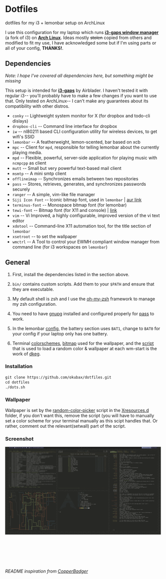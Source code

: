 # Dotfiles

dotfiles for my i3 + lemonbar setup on ArchLinux

I use this configuration for my laptop which runs **[i3-gaps window manager](https://github.com/Airblader/i3)** (a fork of i3) on
**[Arch Linux](https://www.archlinux.org/)**.
Ideas mostly <del>stolen</del> copied from others and modified to fit my use, I have acknowledged some but if I'm using parts or all of your config, **THANKS!**.

## Dependencies

*Note: I hope I've covered all dependencies here, but something might be missing*

This setup is intended for **[i3-gaps](https://github.com/Airblader/i3)** by Airblader. I haven't tested it with regular i3-- you'll probably have to make a few changes if you want to use that. Only tested on ArchLinux-- I can't make any guarantees about its compatibility with other distros.

* `conky` -- Lightweight system monitor for X (for dropbox and todo-cli dislays)
* `dropbox-cli` -- Command line interface for dropbox
* `iw` -- nl80211 based CLI configuration utility for wireless devices, to get wifi's SSID
* `lemonbar` -- A featherweight, lemon-scented, bar based on xcb
* `mpc` -- Client for `mpd`, responsible for telling lemonbar about the currently playing media.
* `mpd` -- Flexible, powerful, server-side application for playing music with `ncmpcpp` as client
* `mutt` -- Small but very powerful text-based mail client
* `msmtp` -- A mini smtp client
* `offlineimap` -- Synchronizes emails between two repositories
* `pass` -- Stores, retrieves, generates, and synchronizes passwords securely  
* `ranger` -- A simple, vim-like file manager
* `Siji Icon Font` -- Iconic bitmap font, used in `lemonbar` | [aur link](https://aur.archlinux.org/packages/siji-git/)
* `terminus-font` -- Monospace bitmap font (for lemonbar)
* `tewi-font` -- Bitmap font (for X11 and console)  | [link](https://github.com/lucy/tewi-font)
* `vim` -- Vi Improved, a highly configurable, improved version of the vi text editor
* `xdotool` -- Command-line X11 automation tool, for the title section of `lemonbar`
* `xsetroot` -- to set the wallpaper
* `wmctrl` -- 	A Tool to control your EWMH compliant window manager from command line (for i3 workspaces on `lemonbar`)



## General

1. First, install the dependencies listed in the section above.

2. `bin/` contains custom scripts. Add them to your `$PATH` and ensure that they are executable. 

3. My default shell is zsh and I use the [oh-my-zsh](https://github.com/robbyrussell/oh-my-zsh) framework to manage my zsh configuration.

4. You need to have [gnupg](https://www.archlinux.org/packages/core/x86_64/gnupg/) installed and configured properly for [pass](https://www.archlinux.org/packages/community/any/pass/) to work.

5. In the lemonbar [config](/i3/bar/bar.sh), the battery section uses `BAT1`, change to `BAT0` for your config if your laptop only has one battery.

6. Terminal [colorschemes](/Xresources.d/colors), [bitmap](/Xresources.d/tile.xbm) used for the wallpaper, and the [script](/Xresources.d/random-color-picker) that is used to load a random color & wallpaper at each wm-start is the work of [dkeg](https://github.com/dkeg/crayolo).



### Installation

```
git clone https://github.com/okubax/dotfiles.git
cd dotfiles
./dots.sh

```


### Wallpaper

Wallpaper is set by the [random-color-picker](/Xresources.d/random-color-picker) script in the [Xresources.d](/Xresources.d) folder, if you don't want this, remove the script (you will have to manually set a color scheme for your terminal manually as this scipt handles that. Or rather, comment out the relevant(setwall) part of the script.



### Screenshot

![ScreenShot](/screenshot.png)

&nbsp;

&nbsp;

&nbsp;



*README inspiration from [CopperBadger](https://github.com/CopperBadger/dotfiles)*
